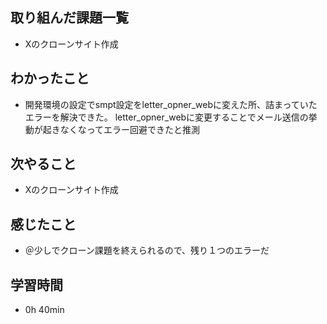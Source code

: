## 取り組んだ課題一覧
- Xのクローンサイト作成
## わかったこと
- 開発環境の設定でsmpt設定をletter_opner_webに変えた所、詰まっていたエラーを解決できた。
   letter_opner_webに変更することでメール送信の挙動が起きなくなってエラー回避できたと推測
## 次やること
- Xのクローンサイト作成
## 感じたこと
- ＠少しでクローン課題を終えられるので、残り１つのエラーだ
## 学習時間
- 0h 40min